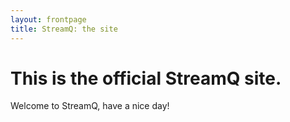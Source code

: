 ```yaml
---
layout: frontpage
title: StreamQ: the site
---
```

# This is the official StreamQ site.
Welcome to StreamQ, have a nice day!